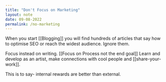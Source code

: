 ```yaml
---
title: "Don't Focus on Marketing"
layout: note
date: 09-08-2022
permalink: /no-marketing
---
```


When you start [[Blogging]] you will find hundreds of articles that say how to optimise SEO or reach the widest audience. Ignore them.

Focus instead on writing. [[Focus on Process not the end goal]] Learn and develop as an artist, make connections with cool people and [[share-your-work]].

This is to say- internal rewards are better than external. 
